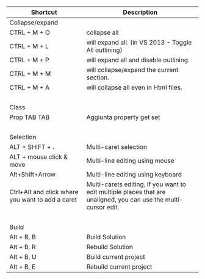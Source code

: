  

| Shortcut                                          | Description                                                                                                       |
|---------------------------------------------------|-------------------------------------------------------------------------------------------------------------------|
| Collapse/expand                                   |                                                                                                                   |
| CTRL + M + O                                      | collapse all                                                                                                      |
| CTRL + M + L                                      | will expand all. (in VS 2013 - Toggle All outlining)                                                              |
| CTRL + M + P                                      | will expand all and disable outlining.                                                                            |
| CTRL + M + M                                      | will collapse/expand the current section.                                                                         |
| CTRL + M + A                                      | will collapse all even in Html files.                                                                             |
|                                                   |                                                                                                                   |
| Class                                             |                                                                                                                   |
| Prop TAB TAB                                      | Aggiunta property get set                                                                                         |
|                                                   |                                                                                                                   |
| Selection                                         |                                                                                                                   |
| ALT + SHIFT + .                                   | Multi-caret selection                                                                                             |
| ALT + mouse click & move                          | Multi-line editing using mouse                                                                                    |
| Alt+Shift+Arrow                                   | Multi-line editing using keyboard                                                                                 |
| Ctrl+Alt and click where you want to add a caret  | Multi-carets editing. If you want to edit multiple places that are unaligned, you can use the multi-cursor edit.  |
|                                                   |                                                                                                                   |
| Build                                             |                                                                                                                   |
| Alt + B, B                                        | Build Solution                                                                                                    |
| Alt + B, R                                        | Rebuild Solution                                                                                                  |
| Alt + B, U                                        | Build current project                                                                                             |
| Alt + B, E                                        | Rebuild current project                                                                                           |
